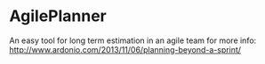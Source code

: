 AgilePlanner
============

An easy tool for long term estimation in an agile team
for more info:
http://www.ardonio.com/2013/11/06/planning-beyond-a-sprint/
